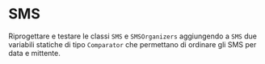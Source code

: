 # SMS

Riprogettare e testare le classi `SMS` e `SMSOrganizers` aggiungendo a `SMS` due variabili statiche di tipo `Comparator`
che permettano di ordinare gli SMS per data e mittente.